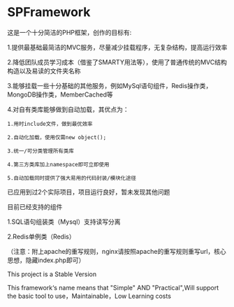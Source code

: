 SPFramework
============

这是一个十分简洁的PHP框架，创作的目标有:

1.提供最基础最简洁的MVC服务，尽量减少挂载程序，无复杂结构，提高运行效率

2.降低团队成员学习成本（借鉴了SMARTY用法等），使用了普通传统的MVC结构构造以及易读的文件夹名称

3.能够挂载一些十分基础的其他服务，例如MySql语句组件，Redis操作类，MongoDB操作类，MemberCached等

4.对自有类库能够做到自动加载，其优点为：

	1.用时include文件，做到最优效率

	2.自动化加载，使用仅需new object();

	3.统一/可分类管理所有类库

	4.第三方类库加上namespace即可立即使用

	5.自动加载同时提供了强大易用的代码封装/模块化途径
 
已应用到过2个实际项目，项目运行良好，暂未发现其他问题

目前已经支持的组件

1.SQL语句组装类（Mysql）支持读写分离

2.Redis单例类（Redis）

（注意：附上apache的重写规则，nginx请按照apache的重写规则重写url，核心思想，隐藏index.php即可）

This project is a Stable Version

This framework‘s name means that "Simple" AND "Practical",Will support the basic tool to use，Maintainable，Low Learning costs

